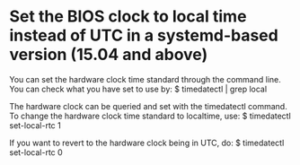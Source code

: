 # Set the BIOS clock to local time instead of UTC in a systemd-based version (15.04 and above)

You can set the hardware clock time standard through the command line. You can check what you have set to use by:
$ timedatectl | grep local

The hardware clock can be queried and set with the timedatectl command. To change the hardware clock time standard to localtime, use:
$ timedatectl set-local-rtc 1

If you want to revert to the hardware clock being in UTC, do:
$ timedatectl set-local-rtc 0
